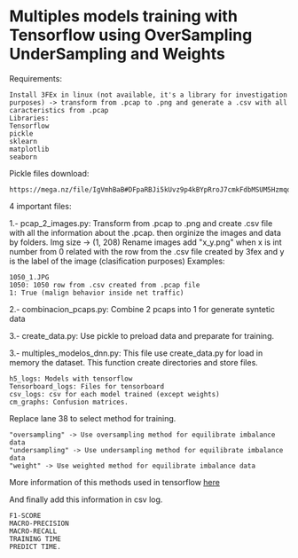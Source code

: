 # Multiples models training with Tensorflow using OverSampling UnderSampling and Weights

Requirements:

    Install 3FEx in linux (not available, it's a library for investigation purposes) -> transform from .pcap to .png and generate a .csv with all caracteristics from .pcap
    Libraries:
    Tensorflow 
    pickle
    sklearn
    matplotlib
    seaborn
    
Pickle files download:
    
    https://mega.nz/file/IgVmhBaB#DFpaRBJi5kUvz9p4kBYpRroJ7cmkFdbMSUM5HzmqovU

4 important files:

1.- pcap_2_images.py:
Transform from .pcap to .png and create .csv file with all the information about the .pcap. then orginize the images and data by folders.
Img size -> (1, 208)
Rename images add "x_y.png" when x is int number from 0 related with the row from the .csv file created by 3fex and y is the label of the image (clasification purposes) Examples:

    1050_1.JPG
    1050: 1050 row from .csv created from .pcap file
    1: True (malign behavior inside net traffic)

2.- combinacion_pcaps.py:
Combine 2 pcaps into 1 for generate syntetic data

3.- create_data.py:
Use pickle to preload data and preparate for training.

3.- multiples_modelos_dnn.py: This file use create_data.py for load in memory the dataset. 
This function create directories and store files.

    h5_logs: Models with tensorflow
    Tensorboard_logs: Files for tensorboard
    csv_logs: csv for each model trained (except weights)
    cm_graphs: Confusion matrices.

Replace lane 38 to select method for training.

    "oversampling" -> Use oversampling method for equilibrate imbalance data
    "undersampling" -> Use undersampling method for equilibrate imbalance data
    "weight" -> Use weighted method for equilibrate imbalance data
    
More information of this methods used in tensorflow [here](https://www.tensorflow.org/tutorials/structured_data/imbalanced_data)
    
And finally add this information in csv log.

    F1-SCORE
    MACRO-PRECISION
    MACRO-RECALL
    TRAINING TIME
    PREDICT TIME.
